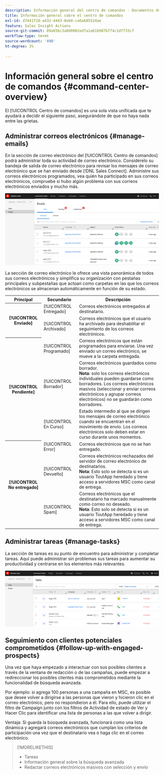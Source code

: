 ```yaml
---
description: Información general del centro de comandos - Documentos de Marketo - Documentación del producto
title: Información general sobre el centro de comandos
exl-id: d7441f28-a432-4443-8eb8-ca6a685524ae
feature: Sales Insight Actions
source-git-commit: 09a656c3a0d0002edfa1a61b987bff4c1dff33cf
workflow-type: tm+mt
source-wordcount: '498'
ht-degree: 3%

---
```


# Información general sobre el centro de comandos {#command-center-overview}

El [!UICONTROL Centro de comandos] es una sola vista unificada que te ayudará a decidir el siguiente paso, asegurándote de que no haya nada entre las grietas.

## Administrar correos electrónicos {#manage-emails}

En la sección de correo electrónico del [!UICONTROL Centro de comandos] podrá administrar toda su actividad de correo electrónico. Considérelo su bandeja de salida de correo electrónico para revisar los mensajes de correo electrónico que se han enviado desde [!DNL Sales Connect]. Administre sus correos electrónicos programados, vea quién ha participado en sus correos electrónicos, compruebe si hubo algún problema con sus correos electrónicos enviados y mucho más.

![](assets/command-center-overview-1.png)

La sección de correo electrónico le ofrece una vista panorámica de todos sus correos electrónicos y simplifica su organización con pestañas principales y subpestañas que actúan como carpetas en las que los correos electrónicos se almacenan automáticamente en función de su estado.

<table>
 <tr>
  <th>Principal</th>
  <th>Secundario</th>
  <th>Descripción</th>
 </tr>
 <tr>
  <th rowspan="2">[!UICONTROL Enviado]</th>
  <td>[!UICONTROL Entregado]</td>
  <td>Correos electrónicos entregados al destinatario.</td>
 </tr>
 <tr>
  <td>[!UICONTROL Archivado]</td>
  <td>Correos electrónicos que el usuario ha archivado para deshabilitar el seguimiento de los correos electrónicos.</td>
 </tr>
 <tr>
  <th rowspan="3">[!UICONTROL Pendiente]</th>
  <td>[!UICONTROL Programado]</td>
  <td>Correos electrónicos que están programados para enviarse. Una vez enviado un correo electrónico, se mueve a la carpeta entregada.</td>
 </tr>
 <tr>
  <td>[!UICONTROL Borrador]</td>
  <td>Correos electrónicos guardados como borrador.<br/>
  <strong>Nota</strong>: solo los correos electrónicos individuales pueden guardarse como borradores. Los correos electrónicos masivos (seleccionar y enviar correos electrónicos y agrupar correos electrónicos) no se guardarán como borradores.</td>
 </tr>
 <tr>
  <td>[!UICONTROL En Curso]</td>
  <td>Estado intermedio al que se dirigen los mensajes de correo electrónico cuando se encuentran en el movimiento de envío. Los correos electrónicos solo deben estar en curso durante unos momentos.</td>
 </tr>
 <tr>
  <th rowspan="3">[!UICONTROL No entregado]</th>
  <td>[!UICONTROL Error]</td>
  <td>Correos electrónicos que no se han entregado.
</td>
 </tr>
 <tr>
  <td>[!UICONTROL Devuelto]</td>
  <td>Correos electrónicos rechazados del servidor de correo electrónico de destinatarios.<br/>
  <strong>Nota</strong>: Esto solo se detecta si es un usuario ToutApp heredado y tiene acceso a servidores MSC como canal de entrega.</td>
 </tr>
 <tr>
  <td>[!UICONTROL Spam]</td>
  <td>Correos electrónicos que el destinatario ha marcado manualmente como correo no deseado.<br/>
  <strong>Nota</strong>: Esto solo se detecta si es un usuario ToutApp heredado y tiene acceso a servidores MSC como canal de entrega.</td>
 </tr>
</table>

## Administrar tareas {#manage-tasks}

La sección de tareas es su punto de encuentro para administrar y completar tareas. Aquí puede administrar sin problemas sus tareas para aumentar su productividad y centrarse en los elementos más relevantes.

![](assets/command-center-overview-2.png)

## Seguimiento con clientes potenciales comprometidos {#follow-up-with-engaged-prospects}

Una vez que haya empezado a interactuar con sus posibles clientes a través de la ventana de redacción o de las campañas, puede empezar a redireccionar los posibles clientes más comprometidos mediante la funcionalidad de búsqueda avanzada.

Por ejemplo: si agrega 100 personas a una campaña en MSC, es posible que desee volver a dirigirse a las personas que vieron y hicieron clic en el correo electrónico, pero no respondieron a él. Para ello, puede utilizar el filtro de Campaign junto con los filtros de Actividad de estado de Ver y Hacer Clic para identificar una lista de personas a las que volver a dirigir.

Ventaja: Si guarda la búsqueda avanzada, funcionará como una lista dinámica y agregará correos electrónicos que cumplan los criterios de participación una vez que el destinatario vea o haga clic en el correo electrónico.

>[!MORELIKETHIS]
>
>* Tareas
>* Información general sobre la búsqueda avanzada
>* Redactar correos electrónicos masivos con selección y envío
